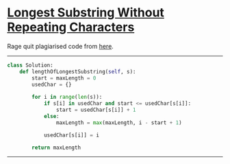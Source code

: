 # [Longest Substring Without Repeating Characters](https://leetcode.com/explore/interview/card/top-interview-questions-medium/103/array-and-strings/779)

Rage quit plagiarised code from [here](https://leetcode.com/explore/interview/card/top-interview-questions-medium/103/array-and-strings/779/discuss/1731/A-Python-solution-85ms-O(n)).
___
```python
class Solution:
    def lengthOfLongestSubstring(self, s):
        start = maxLength = 0
        usedChar = {}
        
        for i in range(len(s)):
            if s[i] in usedChar and start <= usedChar[s[i]]:
                start = usedChar[s[i]] + 1
            else:
                maxLength = max(maxLength, i - start + 1)

            usedChar[s[i]] = i

        return maxLength
```
___